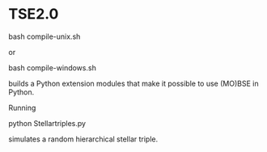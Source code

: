 # TSE2.0

bash compile-unix.sh 

or 

bash compile-windows.sh

builds a Python extension modules that make it possible to use (MO)BSE in Python.

Running 

python Stellartriples.py

simulates a random hierarchical stellar triple.
